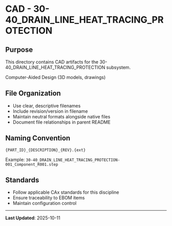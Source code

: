 # CAD - 30-40_DRAIN_LINE_HEAT_TRACING_PROTECTION

## Purpose

This directory contains CAD artifacts for the 30-40_DRAIN_LINE_HEAT_TRACING_PROTECTION subsystem.

Computer-Aided Design (3D models, drawings)

## File Organization

- Use clear, descriptive filenames
- Include revision/version in filename
- Maintain neutral formats alongside native files
- Document file relationships in parent README

## Naming Convention

```
{PART_ID}_{DESCRIPTION}_{REV}.{ext}
```

Example: `30-40_DRAIN_LINE_HEAT_TRACING_PROTECTION-001_Component_R001.step`

## Standards

- Follow applicable CAx standards for this discipline
- Ensure traceability to EBOM items
- Maintain configuration control

---

**Last Updated**: 2025-10-11

